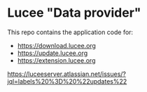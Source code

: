 # Lucee "Data provider"

This repo contains the application code for:

* https://download.lucee.org
* https://update.lucee.org
* https://extension.lucee.org

https://luceeserver.atlassian.net/issues/?jql=labels%20%3D%20%22updates%22
